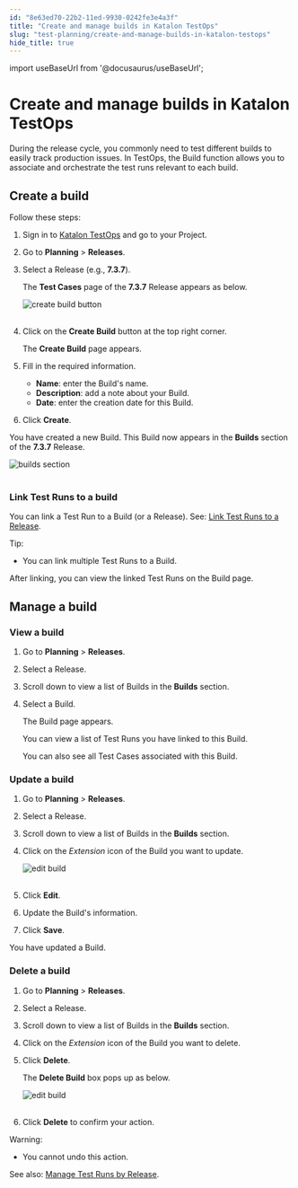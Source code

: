 ```yaml
---
id: "8e63ed70-22b2-11ed-9930-0242fe3e4a3f"
title: "Create and manage builds in Katalon TestOps"
slug: "test-planning/create-and-manage-builds-in-katalon-testops"
hide_title: true
---
```

import useBaseUrl from '@docusaurus/useBaseUrl';


# <a id="id" class="anchor_top_offset"/><a id="ariaid-title1" class="anchor_top_offset"/>Create and manage builds in <span xmlns="http://www.w3.org/1999/xhtml" className="ph">Katalon TestOps</span> 

<p xmlns="http://www.w3.org/1999/xhtml" className="p">During the release cycle, you commonly need to test different   builds to easily track production issues. In TestOps, the Build   function allows you to associate and orchestrate the test runs   relevant to each build.</p> 
    

## <a id="id_1" class="anchor_top_offset"/>Create a build

    
      
<p xmlns="http://www.w3.org/1999/xhtml" className="p">Follow these steps:</p> 
      
<ol xmlns="http://www.w3.org/1999/xhtml" className="ol">   <li className="li">     <p className="p">Sign in to <a className="xref j-external-link" href="https://testops.katalon.io/login" target="_blank">Katalon         TestOps</a> and go to your Project.</p>   </li>   <li className="li">     <p className="p">Go to <strong className="ph b">Planning</strong> &gt;       <strong className="ph b">Releases</strong>.</p>   </li>   <li className="li">     <p className="p">Select a Release (e.g., <strong className="ph b">7.3.7</strong>).</p>     <p className="p">The <strong className="ph b">Test Cases</strong> page of the       <strong className="ph b">7.3.7</strong> Release appears as below.</p>     <p className="p">       <img className="image" src={useBaseUrl("https://github.com/katalon-studio/docs-images/raw/master/katalon-analytics/docs/builds/create-build-2.png")} alt="create build button" /><br /><br />     </p>   </li>   <li className="li">     <p className="p">Click on the <strong className="ph b">Create Build</strong> button at the top       right corner.</p>     <p className="p">The <strong className="ph b">Create Build</strong> page appears.</p>   </li>   <li className="li">     <p className="p">Fill in the required information.</p>     <ul className="ul">       <li className="li">         <strong className="ph b">Name</strong>: enter the Build's name.</li>       <li className="li">         <strong className="ph b">Description</strong>: add a note about your Build.</li>       <li className="li">         <strong className="ph b">Date</strong>: enter the creation date for this         Build.</li>     </ul>   </li>   <li className="li">     <p className="p">Click <strong className="ph b">Create</strong>.</p>   </li> </ol> 
      
<p xmlns="http://www.w3.org/1999/xhtml" className="p">You have created a new Build. This Build now appears in the   <strong className="ph b">Builds</strong> section of the <strong className="ph b">7.3.7</strong>   Release.</p> 
      
<p xmlns="http://www.w3.org/1999/xhtml" className="p">   <img className="image" src={useBaseUrl("https://github.com/katalon-studio/docs-images/raw/master/katalon-analytics/docs/builds/build-list-2.png")} alt="builds section" /><br /><br /> </p> 
    
      

### <a id="id_2" class="anchor_top_offset"/>Link Test Runs to a build

<p xmlns="http://www.w3.org/1999/xhtml" className="p">You can link a Test Run to a Build (or a Release). See: <a className="xref" href="/test-planning/link-test-runs-to-a-release">Link Test Runs to a Release</a>.</p> 
<div xmlns="http://www.w3.org/1999/xhtml" className="note tip note_tip"><span className="note__title">Tip:</span> 
  <ul className="ul"><li className="li">You can link multiple Test Runs to a Build.</li></ul>
</div>
<p xmlns="http://www.w3.org/1999/xhtml" className="p">After linking, you can view the linked Test Runs on the Build page.</p> 
    

## <a id="id_3" class="anchor_top_offset"/>Manage a build

    
              
      

### <a id="id_4" class="anchor_top_offset"/>View a build

      
        
<ol xmlns="http://www.w3.org/1999/xhtml" className="ol">   <li className="li">     <p className="p">Go to <strong className="ph b">Planning</strong> &gt;       <strong className="ph b">Releases</strong>.</p>   </li>   <li className="li">     <p className="p">Select a Release.</p>   </li>   <li className="li">     <p className="p">Scroll down to view a list of Builds in the       <strong className="ph b">Builds</strong> section.</p>   </li>   <li className="li">     <p className="p">Select a Build.</p>     <p className="p">The Build page appears.</p>     <p className="p">You can view a list of Test Runs you have linked to this       Build.</p>     <p className="p">You can also see all Test Cases associated with this Build.</p>   </li> </ol> 
      
    
      

### <a id="id_5" class="anchor_top_offset"/>Update a build

      
        
<ol xmlns="http://www.w3.org/1999/xhtml" className="ol">   <li className="li">     <p className="p">Go to <strong className="ph b">Planning</strong> &gt;       <strong className="ph b">Releases</strong>.</p>   </li>   <li className="li">     <p className="p">Select a Release.</p>   </li>   <li className="li">     <p className="p">Scroll down to view a list of Builds in the       <strong className="ph b">Builds</strong> section.</p>   </li>   <li className="li">     <p className="p">Click on the <em className="ph i">Extension</em> icon of the Build you want to       update.</p>     <p className="p">       <img className="image" src={useBaseUrl("https://raw.githubusercontent.com/katalon-studio/docs-images/testops-new/katalon-analytics/docs/build/build-edit-delete.png")} alt="edit build" /><br /><br />     </p>   </li>   <li className="li">     <p className="p">Click <strong className="ph b">Edit</strong>.</p>   </li>   <li className="li">     <p className="p">Update the Build's information.</p>   </li>   <li className="li">     <p className="p">Click <strong className="ph b">Save</strong>.</p>   </li> </ol> 
        
<p xmlns="http://www.w3.org/1999/xhtml" className="p">You have updated a Build.</p> 
      
    

### <a id="id_6" class="anchor_top_offset"/>Delete a build

<ol xmlns="http://www.w3.org/1999/xhtml" className="ol"><li className="li">     <p className="p">Go to <strong className="ph b">Planning</strong> &gt; <strong className="ph b">Releases</strong>.</p>   </li><li className="li">     <p className="p">Select a Release.</p>   </li><li className="li">     <p className="p">Scroll down to view a list of Builds in the <strong className="ph b">Builds</strong> section.</p>   </li><li className="li">     <p className="p">Click on the <em className="ph i">Extension</em> icon of the Build you want to delete.</p>   </li><li className="li">     <p className="p">Click <strong className="ph b">Delete</strong>.</p>     <p className="p">The <strong className="ph b">Delete Build</strong> box pops up as below.</p>     <p className="p"> <img className="image" src={useBaseUrl("https://raw.githubusercontent.com/katalon-studio/docs-images/testops-new/katalon-analytics/docs/build/build-delete.png")} alt="edit build" /><br /><br />     </p>   </li><li className="li">     <p className="p">Click <strong className="ph b">Delete</strong> to confirm your action.</p>   </li></ol> 
<div xmlns="http://www.w3.org/1999/xhtml" className="note warning note_warning"><span className="note__title">Warning:</span> 
  <ul className="ul"><li className="li">
      <p className="p">You cannot undo this action.</p>
    </li></ul>
</div>
<p xmlns="http://www.w3.org/1999/xhtml" className="p">See also: <a className="xref" href="/test-planning/create-and-edit-releases-in-testops">Manage Test Runs by Release</a>.</p> 
